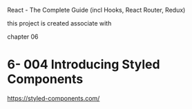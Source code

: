 React - The Complete Guide (incl Hooks, React Router, Redux)

this project is created associate with

chapter 06


# 6- 004 Introducing Styled Components


https://styled-components.com/